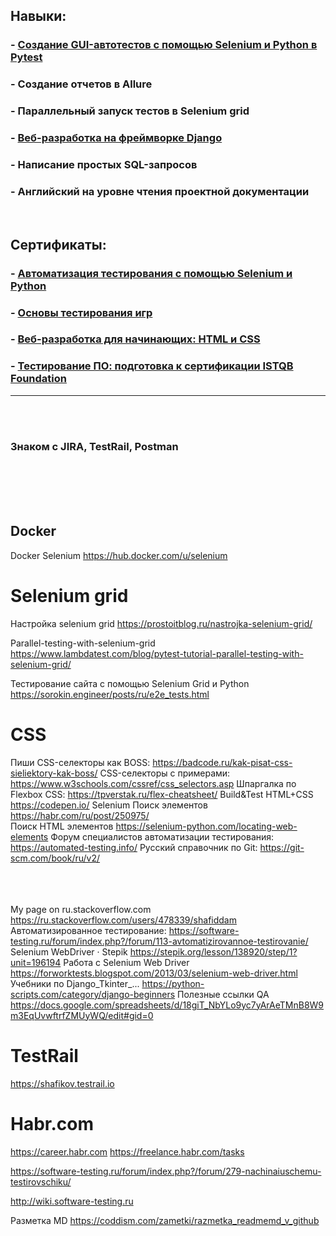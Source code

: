 ## Навыки:
### - [Создание GUI-автотестов с помощью Selenium и Python в Pytest](https://github.com/Shafiddam/Test_Tensor)
### - Cоздание отчетов в Allure 
### - Параллельный запуск тестов в Selenium grid
### - [Веб-разработка на фреймворке Django](https://github.com/Shafiddam/DJango_02122021/tree/master)
### - Написание простых SQL-запросов
### - Английский на уровне чтения проектной документации
<br>

## Сертификаты:
### - [Автоматизация тестирования с помощью Selenium и Python](https://stepik.org/certificate/95831e9f5dc8ebd9509b839678dfe3ff7835b27d.pdf)
### - [Основы тестирования игр](https://stepik.org/cert/1436950)
### - [Веб-разработка для начинающих: HTML и CSS](https://stepik.org/certificate/cb0e54a96a42de8b5bbff52bb16e65fd0af5701b.pdf)
### - [Тестирование ПО: подготовка к сертификации ISTQB Foundation](https://stepik.org/cert/1027568)

___________________________________________________________________
<br><br>
### Знаком с JIRA, TestRail, Postman
<br><br><br><br>

## Docker
Docker Selenium https://hub.docker.com/u/selenium

# Selenium grid
Настройка selenium grid https://prostoitblog.ru/nastrojka-selenium-grid/

Parallel-testing-with-selenium-grid https://www.lambdatest.com/blog/pytest-tutorial-parallel-testing-with-selenium-grid/

Тестирование сайта с помощью Selenium Grid и Python https://sorokin.engineer/posts/ru/e2e_tests.html

# CSS
Пиши CSS-селекторы как BOSS: https://badcode.ru/kak-pisat-css-sieliektory-kak-boss/
CSS-селекторы с примерами: https://www.w3schools.com/cssref/css_selectors.asp 
Шпаргалка по Flexbox CSS: https://tpverstak.ru/flex-cheatsheet/
Build&Test HTML+CSS https://codepen.io/
Selenium Поиск элементов https://habr.com/ru/post/250975/  
Поиск HTML элементов https://selenium-python.com/locating-web-elements
Форум специалистов автоматизации тестирования: https://automated-testing.info/
Русский справочник по Git: https://git-scm.com/book/ru/v2/
<br></br><br></br>

My page on ru.stackoverflow.com https://ru.stackoverflow.com/users/478339/shafiddam
Автоматизированное тестирование: https://software-testing.ru/forum/index.php?/forum/113-avtomatizirovannoe-testirovanie/
Selenium WebDriver · Stepik https://stepik.org/lesson/138920/step/1?unit=196194
Работа с Selenium Web Driver https://forworktests.blogspot.com/2013/03/selenium-web-driver.html
Учебники по Django_Tkinter_... https://python-scripts.com/category/django-beginners
Полезные ссылки QA https://docs.google.com/spreadsheets/d/18giT_NbYLo9yc7yArAeTMnB8W9m3EqUvwftrfZMUyWQ/edit#gid=0

# TestRail 
https://shafikov.testrail.io

# Habr.com 
https://career.habr.com
https://freelance.habr.com/tasks

https://software-testing.ru/forum/index.php?/forum/279-nachinaiuschemu-testirovschiku/

http://wiki.software-testing.ru

Разметка MD
https://coddism.com/zametki/razmetka_readmemd_v_github
